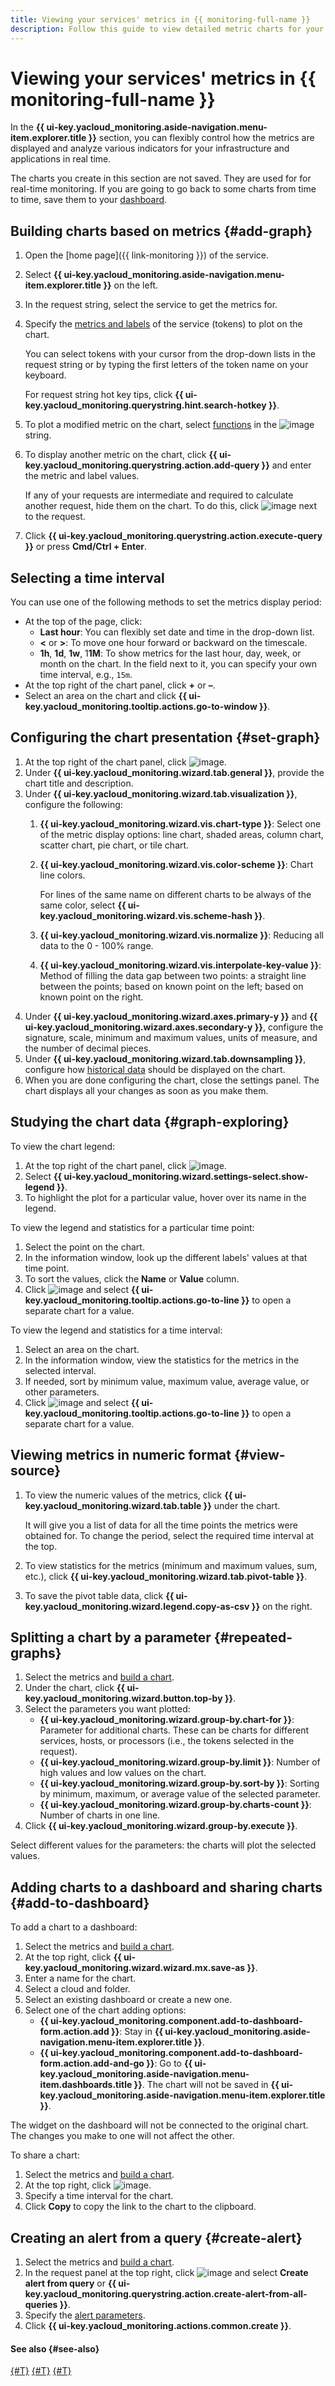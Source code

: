 ```yaml
---
title: Viewing your services' metrics in {{ monitoring-full-name }}
description: Follow this guide to view detailed metric charts for your services.
---
```


# Viewing your services' metrics in {{ monitoring-full-name }}

In the **{{ ui-key.yacloud_monitoring.aside-navigation.menu-item.explorer.title }}** section, you can flexibly control how the metrics are displayed and analyze various indicators for your infrastructure and applications in real time.

The charts you create in this section are not saved. They are used for for real-time monitoring. If you are going to go back to some charts from time to time, save them to your [dashboard](#add-to-dashboard).

## Building charts based on metrics {#add-graph}

1. Open the [home page]({{ link-monitoring }}) of the service.
1. Select **{{ ui-key.yacloud_monitoring.aside-navigation.menu-item.explorer.title }}** on the left.
1. In the request string, select the service to get the metrics for.
1. Specify the [metrics and labels](../../concepts/data-model.md) of the service (tokens) to plot on the chart.

   You can select tokens with your cursor from the drop-down lists in the request string or by typing the first letters of the token name on your keyboard.
   
   For request string hot key tips, click **{{ ui-key.yacloud_monitoring.querystring.hint.search-hotkey }}**.

1. To plot a modified metric on the chart, select [functions](../../concepts/querying.md#functions) in the ![image](../../../_assets/monitoring/function.svg) string.
1. To display another metric on the chart, click **{{ ui-key.yacloud_monitoring.querystring.action.add-query }}** and enter the metric and label values.
   
   If any of your requests are intermediate and required to calculate another request, hide them on the chart. To do this, click ![image](../../../_assets/monitoring/concepts/visualization/chart-query-hide.svg) next to the request.
1. Click **{{ ui-key.yacloud_monitoring.querystring.action.execute-query }}** or press **Cmd/Ctrl + Enter**.

## Selecting a time interval

You can use one of the following methods to set the metrics display period:

* At the top of the page, click:
  * **Last hour**: You can flexibly set date and time in the drop-down list.
  * **<** or **>**: To move one hour forward or backward on the timescale.
  * **1h**, **1d**, **1w**, 1**1M**: To show metrics for the last hour, day, week, or month on the chart. In the field next to it, you can specify your own time interval, e.g., `15m`.
* At the top right of the chart panel, click **+** or **–**.
* Select an area on the chart and click **{{ ui-key.yacloud_monitoring.tooltip.actions.go-to-window }}**.

## Configuring the chart presentation {#set-graph}

1. At the top right of the chart panel, click ![image](../../../_assets/console-icons/gear.svg).
1. Under **{{ ui-key.yacloud_monitoring.wizard.tab.general }}**, provide the chart title and description.
1. Under **{{ ui-key.yacloud_monitoring.wizard.tab.visualization }}**, configure the following:
   1. **{{ ui-key.yacloud_monitoring.wizard.vis.chart-type }}**: Select one of the metric display options: line chart, shaded areas, column chart, scatter chart, pie chart, or tile chart.
   1. **{{ ui-key.yacloud_monitoring.wizard.vis.color-scheme }}**: Chart line colors. 
   
      For lines of the same name on different charts to be always of the same color, select **{{ ui-key.yacloud_monitoring.wizard.vis.scheme-hash }}**.

   1. **{{ ui-key.yacloud_monitoring.wizard.vis.normalize }}**: Reducing all data to the 0 - 100% range.
   1. **{{ ui-key.yacloud_monitoring.wizard.vis.interpolate-key-value }}**: Method of filling the data gap between two points: a straight line between the points; based on known point on the left; based on known point on the right.
1. Under **{{ ui-key.yacloud_monitoring.wizard.axes.primary-y }}** and **{{ ui-key.yacloud_monitoring.wizard.axes.secondary-y }}**, configure the signature, scale, minimum and maximum values, units of measure, and the number of decimal pieces.
1. Under **{{ ui-key.yacloud_monitoring.wizard.tab.downsampling }}**, configure how [historical data](../../concepts/decimation.md) should be displayed on the chart.
1. When you are done configuring the chart, close the settings panel. The chart displays all your changes as soon as you make them.

## Studying the chart data {#graph-exploring}

To view the chart legend:

1. At the top right of the chart panel, click ![image](../../../_assets/console-icons/ellipsis.svg).
1. Select **{{ ui-key.yacloud_monitoring.wizard.settings-select.show-legend }}**.
1. To highlight the plot for a particular value, hover over its name in the legend.

To view the legend and statistics for a particular time point:

1. Select the point on the chart.
1. In the information window, look up the different labels' values at that time point.
1. To sort the values, click the **Name** or **Value** column.
1. Click ![image](../../../_assets/console-icons/ellipsis.svg) and select **{{ ui-key.yacloud_monitoring.tooltip.actions.go-to-line }}** to open a separate chart for a value.

To view the legend and statistics for a time interval:

1. Select an area on the chart.
1. In the information window, view the statistics for the metrics in the selected interval.
1. If needed, sort by minimum value, maximum value, average value, or other parameters.
1. Click ![image](../../../_assets/console-icons/ellipsis.svg) and select **{{ ui-key.yacloud_monitoring.tooltip.actions.go-to-line }}** to open a separate chart for a value.

## Viewing metrics in numeric format {#view-source}

1. To view the numeric values of the metrics, click **{{ ui-key.yacloud_monitoring.wizard.tab.table }}** under the chart.
  
   It will give you a list of data for all the time points the metrics were obtained for. To change the period, select the required time interval at the top.

1. To view statistics for the metrics (minimum and maximum values, sum, etc.), click **{{ ui-key.yacloud_monitoring.wizard.tab.pivot-table }}**.

1. To save the pivot table data, click **{{ ui-key.yacloud_monitoring.wizard.legend.copy-as-csv }}** on the right.
   
## Splitting a chart by a parameter {#repeated-graphs}

1. Select the metrics and [build a chart](#add-graph).
1. Under the chart, click **{{ ui-key.yacloud_monitoring.wizard.button.top-by }}**.
1. Select the parameters you want plotted:
   * **{{ ui-key.yacloud_monitoring.wizard.group-by.chart-for }}**: Parameter for additional charts. These can be charts for different services, hosts, or processors (i.e., the tokens selected in the request).
   * **{{ ui-key.yacloud_monitoring.wizard.group-by.limit }}**: Number of high values and low values on the chart.
   * **{{ ui-key.yacloud_monitoring.wizard.group-by.sort-by }}**: Sorting by minimum, maximum, or average value of the selected parameter.
   * **{{ ui-key.yacloud_monitoring.wizard.group-by.charts-count }}**: Number of charts in one line.
1. Click **{{ ui-key.yacloud_monitoring.wizard.group-by.execute }}**.

Select different values for the parameters: the charts will plot the selected values.

## Adding charts to a dashboard and sharing charts {#add-to-dashboard}

To add a chart to a dashboard:

1. Select the metrics and [build a chart](#add-graph).
1. At the top right, click **{{ ui-key.yacloud_monitoring.wizard.wizard.mx.save-as }}**.
1. Enter a name for the chart.
1. Select a cloud and folder.
1. Select an existing dashboard or create a new one.
1. Select one of the chart adding options:
   * **{{ ui-key.yacloud_monitoring.component.add-to-dashboard-form.action.add }}**: Stay in **{{ ui-key.yacloud_monitoring.aside-navigation.menu-item.explorer.title }}**.
   * **{{ ui-key.yacloud_monitoring.component.add-to-dashboard-form.action.add-and-go }}**: Go to **{{ ui-key.yacloud_monitoring.aside-navigation.menu-item.dashboards.title }}**. The chart will not be saved in **{{ ui-key.yacloud_monitoring.aside-navigation.menu-item.explorer.title }}**.

The widget on the dashboard will not be connected to the original chart. The changes you make to one will not affect the other.

To share a chart:

1. Select the metrics and [build a chart](#add-graph).
1. At the top right, click ![image](../../../_assets/monitoring/concepts/visualization/share.svg).
1. Specify a time interval for the chart.
1. Click **Copy** to copy the link to the chart to the clipboard.

## Creating an alert from a query {#create-alert}

1. Select the metrics and [build a chart](#add-graph).
1. In the request panel at the top right, click ![image](../../../_assets/console-icons/ellipsis.svg) and select **Create alert from query** or **{{ ui-key.yacloud_monitoring.querystring.action.create-alert-from-all-queries }}**.
1. Specify the [alert parameters](../alert/create-alert.md).
1. Click **{{ ui-key.yacloud_monitoring.actions.common.create }}**.

#### See also {#see-also}

[{#T}](../../concepts/visualization/metric-explorer.md)
[{#T}](../dashboard/create.md)
[{#T}](../alert/create-alert.md)